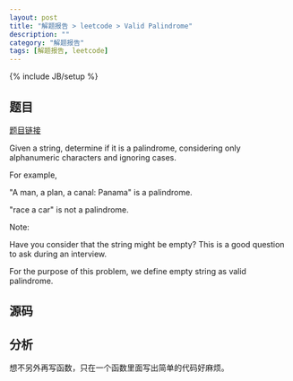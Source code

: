 ```yaml
---
layout: post
title: "解题报告 > leetcode > Valid Palindrome"
description: ""
category: "解题报告"
tags: [解题报告, leetcode]
---
```

{% include JB/setup %}

## 题目

[题目链接](https://oj.leetcode.com/problems/valid-palindrome/)

Given a string, determine if it is a palindrome, considering only alphanumeric characters and ignoring cases.

For example,

"A man, a plan, a canal: Panama" is a palindrome.

"race a car" is not a palindrome.

Note:

Have you consider that the string might be empty? This is a good question to ask during an interview.

For the purpose of this problem, we define empty string as valid palindrome.

<!--more-->

## 源码

<script src="https://gist.github.com/squirrel20/52ab5252d5af1bdca7a2.js"></script>

## 分析

想不另外再写函数，只在一个函数里面写出简单的代码好麻烦。
